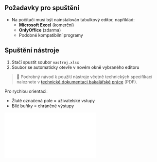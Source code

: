 ## Požadavky pro spuštění

- Na počítači musí být nainstalován tabulkový editor, například:
  - **Microsoft Excel** (komerční)
  - **OnlyOffice** (zdarma)
  - Podobné kompatibilní programy

## Spuštění nástroje

1. Stačí spustit soubor `nastroj.xlsx`
2. Soubor se automaticky otevře v novém okně vybraného editoru

> 📘 Podrobný návod k použití nástroje včetně technických specifikací naleznete v [technické dokumentaci bakalářské práce](./technicka_dokumentace_bp.pdf) (PDF).

Pro rychlou orientaci:
- Žlutě označená pole = uživatelské vstupy
- Bílé buňky = chráněné výstupy

![Náhled rozhraní](bp_Jelinek.pdf)
